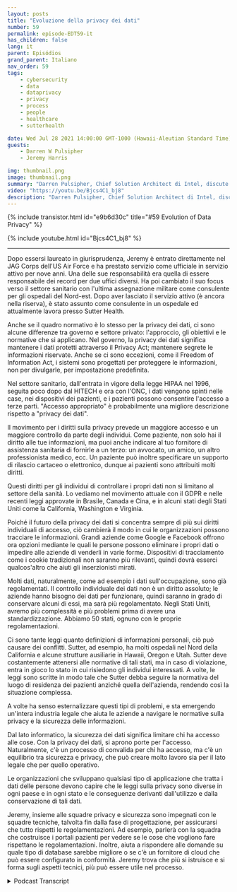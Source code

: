 ```yaml
---
layout: posts
title: "Evoluzione della privacy dei dati"
number: 59
permalink: episode-EDT59-it
has_children: false
lang: it
parent: Episódios
grand_parent: Italiano
nav_order: 59
tags:
    - cybersecurity
    - data
    - dataprivacy
    - privacy
    - process
    - people
    - healthcare
    - sutterhealth

date: Wed Jul 28 2021 14:00:00 GMT-1000 (Hawaii-Aleutian Standard Time)
guests:
    - Darren W Pulsipher
    - Jeremy Harris

img: thumbnail.png
image: thumbnail.png
summary: "Darren Pulsipher, Chief Solution Architect di Intel, discute ciò che la privacy dei dati significa veramente e la sua direzione futura con Jeremy Harris, Assistant General Counsel – Privacy/Information Security presso Sutter Health."
video: "https://youtu.be/Bjcs4C1_bj8"
description: "Darren Pulsipher, Chief Solution Architect di Intel, discute ciò che la privacy dei dati significa veramente e la sua direzione futura con Jeremy Harris, Assistant General Counsel – Privacy/Information Security presso Sutter Health."
---
```


<div>
{% include transistor.html id="e9b6d30c" title="#59 Evolution of Data Privacy" %}

{% include youtube.html id="Bjcs4C1_bj8" %}
</div>

---

Dopo essersi laureato in giurisprudenza, Jeremy è entrato direttamente nel JAG Corps dell'US Air Force e ha prestato servizio come ufficiale in servizio attivo per nove anni. Una delle sue responsabilità era quella di essere responsabile dei record per due uffici diversi. Ha poi cambiato il suo focus verso il settore sanitario con l'ultima assegnazione militare come consulente per gli ospedali del Nord-est. Dopo aver lasciato il servizio attivo (è ancora nella riserva), è stato assunto come consulente in un ospedale ed attualmente lavora presso Sutter Health.

Anche se il quadro normativo è lo stesso per la privacy dei dati, ci sono alcune differenze tra governo e settore privato: l'approccio, gli obiettivi e le normative che si applicano. Nel governo, la privacy dei dati significa mantenere i dati protetti attraverso il Privacy Act; mantenere segrete le informazioni riservate. Anche se ci sono eccezioni, come il Freedom of Information Act, i sistemi sono progettati per proteggere le informazioni, non per divulgarle, per impostazione predefinita.

Nel settore sanitario, dall'entrata in vigore della legge HIPAA nel 1996, seguita poco dopo dal HITECH e ora con l'ONC, i dati vengono spinti nelle case, nei dispositivi dei pazienti, e i pazienti possono consentire l'accesso a terze parti. "Accesso appropriato" è probabilmente una migliore descrizione rispetto a "privacy dei dati".

Il movimento per i diritti sulla privacy prevede un maggiore accesso e un maggiore controllo da parte degli individui. Come paziente, non solo hai il diritto alle tue informazioni, ma puoi anche indicare al tuo fornitore di assistenza sanitaria di fornirle a un terzo: un avvocato, un amico, un altro professionista medico, ecc. Un paziente può inoltre specificare un supporto di rilascio cartaceo o elettronico, dunque ai pazienti sono attribuiti molti diritti.

Questi diritti per gli individui di controllare i propri dati non si limitano al settore della sanità. Lo vediamo nel movimento attuale con il GDPR e nelle recenti leggi approvate in Brasile, Canada e Cina, e in alcuni stati degli Stati Uniti come la California, Washington e Virginia.

Poiché il futuro della privacy dei dati si concentra sempre di più sui diritti individuali di accesso, ciò cambierà il modo in cui le organizzazioni possono tracciare le informazioni. Grandi aziende come Google e Facebook offrono ora opzioni mediante le quali le persone possono eliminare i propri dati o impedire alle aziende di venderli in varie forme. Dispositivi di tracciamento come i cookie tradizionali non saranno più rilevanti, quindi dovrà esserci qualcos'altro che aiuti gli inserzionisti mirati.

Molti dati, naturalmente, come ad esempio i dati sull'occupazione, sono già regolamentati. Il controllo individuale dei dati non è un diritto assoluto; le aziende hanno bisogno dei dati per funzionare, quindi saranno in grado di conservare alcuni di essi, ma sarà più regolamentato. Negli Stati Uniti, avremo più complessità e più problemi prima di avere una standardizzazione. Abbiamo 50 stati, ognuno con le proprie regolamentazioni.

Ci sono tante leggi quanto definizioni di informazioni personali, ciò può causare dei conflitti. Sutter, ad esempio, ha molti ospedali nel Nord della California e alcune strutture ausiliarie in Hawaii, Oregon e Utah. Sutter deve costantemente attenersi alle normative di tali stati, ma in caso di violazione, entra in gioco lo stato in cui risiedono gli individui interessati. A volte, le leggi sono scritte in modo tale che Sutter debba seguire la normativa del luogo di residenza dei pazienti anziché quella dell'azienda, rendendo così la situazione complessa.

A volte ha senso esternalizzare questi tipi di problemi, e sta emergendo un'intera industria legale che aiuta le aziende a navigare le normative sulla privacy e la sicurezza delle informazioni.

Dal lato informatico, la sicurezza dei dati significa limitare chi ha accesso alle cose. Con la privacy dei dati, si aprono porte per l'accesso. Naturalmente, c'è un processo di convalida per chi ha accesso, ma c'è un equilibrio tra sicurezza e privacy, che può creare molto lavoro sia per il lato legale che per quello operativo.

Le organizzazioni che sviluppano qualsiasi tipo di applicazione che tratta i dati delle persone devono capire che le leggi sulla privacy sono diverse in ogni paese e in ogni stato e le conseguenze derivanti dall'utilizzo e dalla conservazione di tali dati.

Jeremy, insieme alle squadre privacy e sicurezza sono impegnati con le squadre tecniche, talvolta fin dalla fase di progettazione, per assicurarsi che tutto rispetti le regolamentazioni. Ad esempio, parlerà con la squadra che costruisce i portali pazienti per vedere se le cose che vogliono fare rispettano le regolamentazioni. Inoltre, aiuta a rispondere alle domande su quale tipo di database sarebbe migliore o se c'è un fornitore di cloud che può essere configurato in conformità. Jeremy trova che più si istruisce e si forma sugli aspetti tecnici, più può essere utile nel processo.



<details>
<summary> Podcast Transcript </summary>

<p></p>

</details>
